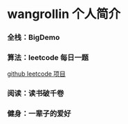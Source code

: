 # wangrollin 个人简介

### 全栈：BigDemo

### 算法：leetcode 每日一题
[github leetcode 项目](https://github.com/wangrollin/leetcode)

### 阅读：读书破千卷

### 健身：一辈子的爱好

